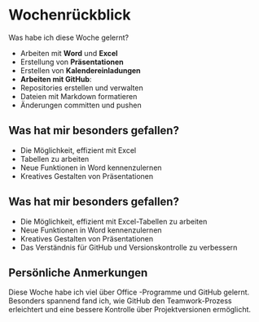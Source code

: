 # Wochenrückblick


 Was habe ich diese Woche gelernt? 
 - Arbeiten mit **Word** und **Excel**
 -   Erstellung von **Präsentationen** 
 -  Erstellen von **Kalendereinladungen**
 - **Arbeiten mit GitHub**: 
 - Repositories erstellen und verwalten
 - Dateien mit Markdown formatieren
 - Änderungen committen und pushen

## Was hat mir besonders gefallen? 
- Die Möglichkeit, effizient mit Excel
- Tabellen zu arbeiten
- Neue Funktionen in Word kennenzulernen
- Kreatives Gestalten von Präsentationen
## Was hat mir besonders gefallen?
 - Die Möglichkeit, effizient mit Excel-Tabellen zu arbeiten
 - Neue Funktionen in Word kennenzulernen
  - Kreatives Gestalten von Präsentationen
  - Das Verständnis für GitHub und Versionskontrolle zu verbessern
  
  ##  Persönliche Anmerkungen
   Diese Woche habe ich viel über Office
  -Programme und GitHub gelernt. Besonders spannend fand ich, wie GitHub den Teamwork-Prozess erleichtert und eine bessere Kontrolle über Projektversionen ermöglicht.
